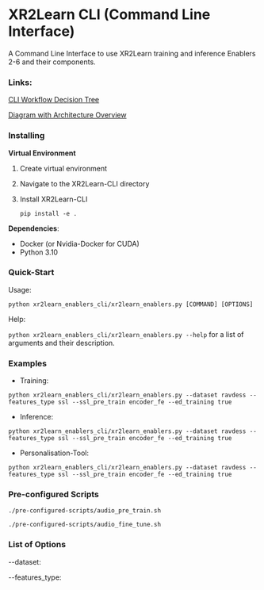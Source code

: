 # XR2Learn CLI (Command Line Interface)

A Command Line Interface to use XR2Learn training and inference Enablers 2-6 and their components.

### Links:
[CLI Workflow Decision Tree]

[Diagram with Architecture Overview]

### Installing

**Virtual Environment**
1. Create virtual environment
2. Navigate to the XR2Learn-CLI directory 
3. Install XR2Learn-CLI 
   
    `pip install -e .`

**Dependencies**:

- Docker (or Nvidia-Docker for CUDA)
- Python 3.10

### Quick-Start

Usage: 

`python xr2learn_enablers_cli/xr2learn_enablers.py [COMMAND] [OPTIONS]`

Help:

`python xr2learn_enablers_cli/xr2learn_enablers.py --help` for a list of arguments and their description.

### Examples
- Training:

`python xr2learn_enablers_cli/xr2learn_enablers.py --dataset ravdess --features_type ssl --ssl_pre_train encoder_fe --ed_training true`


- Inference: 

`python xr2learn_enablers_cli/xr2learn_enablers.py --dataset ravdess --features_type ssl --ssl_pre_train encoder_fe --ed_training true`


- Personalisation-Tool:

`python xr2learn_enablers_cli/xr2learn_enablers.py --dataset ravdess --features_type ssl --ssl_pre_train encoder_fe --ed_training true`


### Pre-configured Scripts
`./pre-configured-scripts/audio_pre_train.sh`

`./pre-configured-scripts/audio_fine_tune.sh`

### List of Options
--dataset: 

--features_type: 

[CLI Workflow Decision Tree]: (https://drive.google.com/file/d/1a7m6omAY7VN22QZNpegj_fL_hcf_NEzq/view?usp=sharing)
[Diagram with Architecture Overview]: (https://drive.google.com/file/d/1k3yLi9Y8tasFMJFNxIwKY-nRJzPdKPLw/view?usp=sharing)